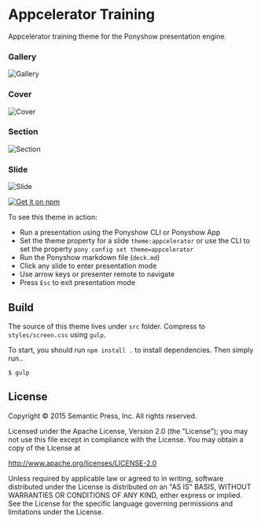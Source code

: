 # Appcelerator Training

Appcelerator training theme for the Ponyshow presentation engine.

### Gallery

![Gallery](https://monosnap.com/file/SPMkYMwKzPH0Ibre5OSVdmPgKgZjqo.png)

### Cover

![Cover](https://monosnap.com/file/TSg5rtUiTorFS9OLeRyAfLAQCyQxJH.png)

### Section

![Section](https://monosnap.com/file/xL8w53B1RPnM0T34j9B582mGcffkpV.png)

### Slide

![Slide](https://monosnap.com/file/c30Pe72JWJm7BKc26gputRlCrk24pM.png)

[![Get it on npm](https://nodei.co/npm/ponyshow-theme-appcelerator-training.png)](https://nodei.co/npm/ponyshow-theme-appcelerator-training/)

To see this theme in action:

- Run a presentation using the Ponyshow CLI or Ponyshow App
- Set the theme property for a slide ```theme:appcelerator``` or use the CLI to set the property ```pony config set theme=appcelerator```
- Run the Ponyshow markdown file (```deck.md```)
- Click any slide to enter presentation mode
- Use arrow keys or presenter remote to navigate
- Press `Esc` to exit presentation mode

## Build

The source of this theme lives under ```src``` folder.  Compress to ```styles/screen.css``` using ```gulp```.

To start, you should run ```npm install .``` to install dependencies.  Then simply run..

```
$ gulp
```

## License

Copyright © 2015 Semantic Press, Inc. All rights reserved.

Licensed under the Apache License, Version 2.0 (the "License");
you may not use this file except in compliance with the License.
You may obtain a copy of the License at

http://www.apache.org/licenses/LICENSE-2.0

Unless required by applicable law or agreed to in writing, software
distributed under the License is distributed on an "AS IS" BASIS,
WITHOUT WARRANTIES OR CONDITIONS OF ANY KIND, either express or implied.
See the License for the specific language governing permissions and
limitations under the License.